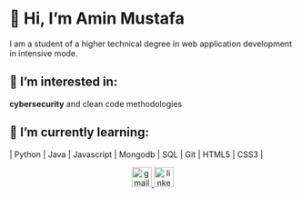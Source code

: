 # 👋 Hi, I’m Amin Mustafa

I am a student of a higher technical degree in web application development in intensive mode.

## 👀 I’m interested in:
**cybersecurity** and clean code methodologies

## 🌱 I’m currently learning:

| Python | Java | Javascript | Mongodb | SQL | Git | HTML5 | CSS3 |


  



  
  
<div align="center">
  <a href="amin.m.boankod@gmail.com" target="_blank">
    <img src="https://img.shields.io/static/v1?message=Gmail&logo=gmail&label=&color=D14836&logoColor=white&labelColor=&style=flat" height="35" alt="gmail logo"  />
  </a>
  <a href="https://www.linkedin.com/in/aminmb/" target="_blank">
    <img src="https://img.shields.io/static/v1?message=LinkedIn&logo=linkedin&label=&color=0077B5&logoColor=white&labelColor=&style=flat" height="35" alt="linkedin logo"  />
  </a>
</div>

